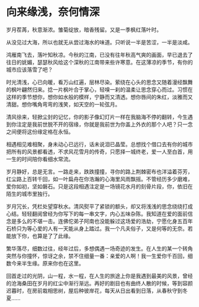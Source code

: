 # 向来缘浅，奈何情深

岁月茬苒，秋意渐浓。雏菊绽放，暗香残留。又是一季枫红落叶时。

从没见过大海，所以也就无从尝过海水的味道。只听说一半是苦涩，一半是淡咸。

鸿雁南飞去，落叶知秋凉。今秋的江南，已没有往年秋高气爽的画面，早已退去了往日的妩媚，瑟瑟秋风给这个深秋的江南带来些许寒意。在这薄凉的季节，有你的城市应该落雪了吧？

时光清浅，心已向暖，看万山红遍，层林尽染。萦绕在心头的思念又随着漫经飘舞的枫叶翩然归来。捻一片枫叶合于掌心，轻嗅一刹的温柔让思念穿心而过。习惯在这样的季节想你，想你如水般的模样，宁静而又清透。想你唇间的朱红，淡雅而又清甜。想你嘴角弯弯的浅笑，如天空的一轮弦月。

清风徐来，轻掀尘封的记忆，你的影子像幻灯片一样在我脑海不停的翻转，今生遇到你注定是我前世脱不开的宿缘，你就是我前世为你盖上外衣的那个人吧？只一念之间便将这份缘定格在永恒。

相遇相见难相聚，身未动心已远行，话未说泪已晶莹。总想找个借口去有你的城市把所有的风景都看透，不求风花雪月的传奇，只愿择一城终老，爱一人至白首，用一生的时间陪你看细水常流。

岁月静好，总是无言。一路走来，跌跌撞撞，寻你的路上荆棘密布也洋溢着芬芳，红尘路上百转千回，如一叶扁舟在你浩瀚的心海里风雨飘摇。不管经历多少磨难，爱你如初，坚如磐石。只是这段相遇注定是一场镜花水月的刻骨片段，你，依旧在陌生的城市里独行。

岁月冗长，凭栏处望穿秋水。清风熨平了紧锁的额头，却又将浅浅的思念绕绕打成心结。轻轻翻阅曾经为你写下的每一串文字，内心五味杂陈。我知道在爱的面前信念是多么的不堪一击。连佛佗弟子阿南也没能躲过这场爱的浩劫，宁愿化身五百年石桥只为等心爱的人有一天能从身上踏过。我一个凡夫俗子，又是何等的无奈。若能放下你，也算是了了此缘。

繁华落尽，细数过往，经年过后，多想偶遇一场奇迹的发生。在人生的某一个转角突然与你撞怀，惊讶之余，禁不住细量一番：亲爱的人啊！我一生爱你千百回，细数今来半生缘。原来你也在这里。

回首走过的光阴，山一程，水一程，在人生的旅途上你是我遇到最美的风景，曾经的沧海桑田在岁月的红尘中渐行渐远。再好的剧目也有曲终人散的时候，等到容颜迟暮时，在房前栽相思树，屋后种彼岸花，每天从日出看到日落，从春秋守到冬夏......
